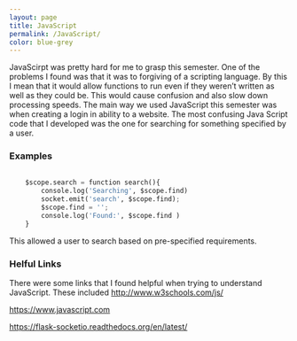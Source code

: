```yaml
---
layout: page
title: JavaScript
permalink: /JavaScript/
color: blue-grey
---
```


JavaScirpt was pretty hard for me to grasp this semester. One of the problems I found was that it was to forgiving of a scripting language. By this I mean that it would allow functions to run even if they weren’t written as well as they could be. This would cause confusion and also slow down processing speeds. The main way we used JavaScript this semester was when creating a login in ability to a website. The most confusing Java Script code that I developed was the one for searching for something specified by a user. 

### Examples 

```Python 
    
    $scope.search = function search(){
        console.log('Searching', $scope.find)
        socket.emit('search', $scope.find);
        $scope.find = '';
        console.log('Found:', $scope.find )
    }

```
This allowed a user to search based on pre-specified requirements. 

### Helful Links

There were some links that I found helpful when trying to understand JavaScript. These included 
http://www.w3schools.com/js/

https://www.javascript.com

https://flask-socketio.readthedocs.org/en/latest/


